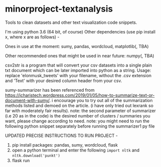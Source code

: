 # minorproject-textanalysis
Tools to clean datasets and other text visualization code snippets.

I'm  using python 3.6 (64 bit, of course)
Other dependencies (use pip install x, where x are as follows) -

Ones in use at the moment: sumy, pandas, wordcloud, matplotlib(, TBA)

Other recommended ones that might be used in near future: numpy(, TBA)

csv2str is a program that will convert your csv datasets into a single plain txt document which can be later imported into python as a string. Usage: replace 'elonmusk_tweets' with your filename, without the .csv extension and 'Text' with your desired column header from your csv.

sumy-summarizer has been referenced from https://jcharistech.wordpress.com/2019/01/05/how-to-summarize-text-or-document-with-sumy/. i encourage you to try out all of the summarization methods listed and demoed on the article. (i have only tried out lexrank so far with moderately fair results). note: the second parameter of summarizer (i.e 20 as in the code) is the desired number of clusters / summaries you want, please change according to need.
note: you might need to run the following python snippet separately before running the summarizer1 py file

UPDATED PRECISE INSTRUCTIONS TO RUN PROJECT -
1. pip install packages: pandas, sumy, wordcloud, flask
2. open a python terminal and enter the following
`import nltk` and `nltk.download('punkt')`
3. flask run
